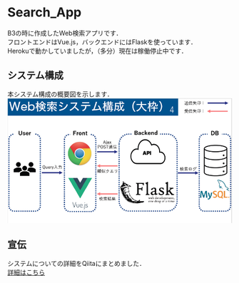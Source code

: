 # Search_App
B3の時に作成したWeb検索アプリです．  
フロントエンドはVue.js，バックエンドにはFlaskを使っています．  
Herokuで動かしていましたが，（多分）現在は稼働停止中です．

## システム構成
本システム構成の概要図を示します．  
![system-image](2023-04-19-16-57-24.png)

## 宣伝
システムについての詳細をQiitaにまとめました．  
[詳細はこちら](https://qiita.com/peartrees/items/74a8fc43fa7286973141)
